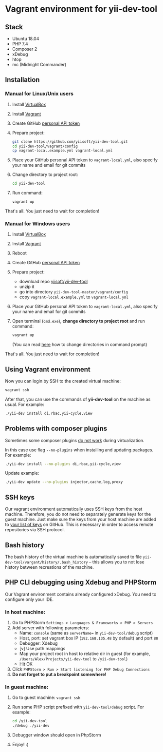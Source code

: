 Vagrant environment for yii-dev-tool
====================================

Stack
-----
 
* Ubuntu 18.04 
* PHP 7.4
* Composer 2
* xDebug
* htop
* mc (Midnight Commander)

Installation
------------

### Manual for Linux/Unix users

1. Install [VirtualBox](https://www.virtualbox.org/wiki/Downloads)
2. Install [Vagrant](https://www.vagrantup.com/downloads.html)
3. Create GitHub [personal API token](https://github.com/blog/1509-personal-api-tokens)
4. Prepare project:
   
   ```bash
   git clone https://github.com/yiisoft/yii-dev-tool.git
   cd yii-dev-tool/vagrant/config
   cp vagrant-local.example.yml vagrant-local.yml
   ```
   
5. Place your GitHub personal API token to `vagrant-local.yml`, also specify your name and email for git commits
6. Change directory to project root:

   ```bash
   cd yii-dev-tool
   ```

7. Run command:

   ```bash
   vagrant up
   ```
   
That's all. You just need to wait for completion! 
   
### Manual for Windows users

1. Install [VirtualBox](https://www.virtualbox.org/wiki/Downloads)
2. Install [Vagrant](https://www.vagrantup.com/downloads.html)
3. Reboot
4. Create GitHub [personal API token](https://github.com/blog/1509-personal-api-tokens)
5. Prepare project:
   * download repo [yiisoft/yii-dev-tool](https://github.com/yiisoft/yii-dev-tool/archive/master.zip)
   * unzip it
   * go into directory `yii-dev-tool-master/vagrant/config`
   * copy `vagrant-local.example.yml` to `vagrant-local.yml`

6. Place your GitHub personal API token to `vagrant-local.yml`, also specify your name and email for git commits
7. Open terminal (`cmd.exe`), **change directory to project root** and run command:

   ```bash
   vagrant up
   ```
   
   (You can read [here](https://www.wikihow.com/Change-Directories-in-Command-Prompt) how to change directories in command prompt) 

That's all. You just need to wait for completion! 


Using Vagrant environment
-------------------------

Now you can login by SSH to the created virtual machine:

```bash
vagrant ssh
```

After that, you can use the commands of **yii-dev-tool** on the machine as usual. 
For example:

```bash
./yii-dev install di,rbac,yii-cycle,view
```

Problems with composer plugins
------------------------------

Sometimes some composer plugins [do not work](https://github.com/Ocramius/PackageVersions/issues/107) during virtualization.

In this case use flag `--no-plugins` when installing and updating packages. For example:

```bash
./yii-dev install --no-plugins di,rbac,yii-cycle,view
```

Update example:

```bash
./yii-dev update --no-plugins injector,cache,log,proxy
```


SSH keys
--------

Our vagrant environment automatically uses SSH keys from the host machine. Therefore, you do not need 
to separately generate keys for the guest machine. Just make sure the keys from your host machine are added 
to [your list of keys](https://github.com/settings/keys) on GitHub. This is necessary in order to access 
remote repositories via SSH protocol.


Bash history
------------

The bash history of the virtual machine is automatically saved to file `yii-dev-tool/vargant/history/.bash_history`
– this allows you to not lose history between recreations of the machine.


PHP CLI debugging using Xdebug and PHPStorm
-------------------------------------------

Our Vagrant environment contains already configured xDebug. You need to configure only your IDE.

### In host machine:

1. Go to PHPStorm `Settings > Languages & Frameworks > PHP > Servers`
2. Add server with following parameters:
   * Name: `console` (same as `serverName=` in `yii-dev-tool/debug` script)
   * Host, port: set vagrant box IP (`192.168.135.48` by default) and port `80`
   * Debugger: Xdebug
   * [v] Use path mappings
   * Map your project root in host to relative dir in guest (for example, `/Users/Alex/Projects/yii-dev-tool` to `/yii-dev-tool`)
   * Hit OK
3. Click `PHPStorm > Run > Start listening for PHP Debug Connections`
4. **Do not forget to put a breakpoint somewhere!**

### In guest machine:

1. Go to guest machine: `vagrant ssh`
2. Run some PHP script prefixed with `yii-dev-tool/debug` script. For example:
   
   ```bash
   cd /yii-dev-tool
   ./debug ./yii-dev
   ```

3. Debugger window should open in PhpStorm
4. Enjoy! :)
